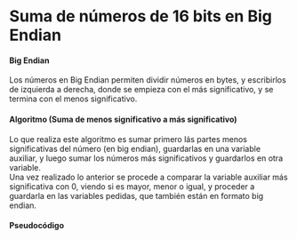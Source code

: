 # Suma de números de 16 bits en Big Endian

#### Big Endian
Los números en Big Endian permiten dividir números en bytes, y escribirlos de izquierda a derecha, donde se empieza con el más significativo, y se termina con el menos significativo.

#### Algoritmo (Suma de menos significativo a más significativo)
Lo que realiza este algoritmo es sumar primero lás partes menos significativas del número (en big endian), guardarlas en una variable auxiliar, y luego sumar los números más significativos y guardarlos en otra variable.  
Una vez realizado lo anterior se procede a comparar la variable auxiliar más significativa con 0, viendo si es mayor, menor o igual, y proceder a guardarla en las variables pedidas, que también están en formato big endian.

#### Pseudocódigo